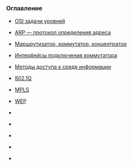 ### Оглавление

 - <a href="https://xxl601.github.io/osi_1/index"> OSI задачи уровней </a>
 - <a href="https://xxl601.github.io/arp/index"> ARP — протокол определения адреса </a>
 - <a href="https://xxl601.github.io/rep_sw_ro/index"> Маршрутизатор, коммутатор, концентратор </a>
 - <a href="https://xxl601.github.io/interfaces/index"> Интерфейсы подключения коммутатора </a>
 - <a href="https://xxl601.github.io/methods/index"> Методы доступа к среде информации </a>
 - <a href="https://xxl601.github.io/8021q/index"> 802.1Q </a>
 - <a href="https://xxl601.github.io/mpls/index"> MPLS </a>
 - <a href="https://xxl601.github.io/wep/index"> WEP </a>


 - <a href="https://xxl601.github.io/_____/index">  </a>
 - <a href="https://xxl601.github.io/_____/index">  </a>
 - <a href="https://xxl601.github.io/_____/index">  </a>
 - <a href="https://xxl601.github.io/_____/index">  </a>
 - <a href="https://xxl601.github.io/_____/index">  </a>
